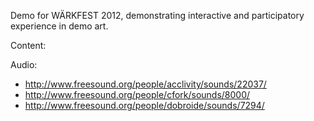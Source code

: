 Demo for WÄRKFEST 2012, demonstrating interactive and participatory experience in demo art.

Content:

Audio:
* http://www.freesound.org/people/acclivity/sounds/22037/
* http://www.freesound.org/people/cfork/sounds/8000/
* http://www.freesound.org/people/dobroide/sounds/7294/
